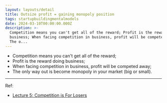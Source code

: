 ```yaml
---
layout: layouts/detail
title: Outsize profit = gaining monopoly position
tags: startupbuildingmentalmodels
date: 2024-03-10T00:00:00.000Z
description: >-
  Competition means you can't get all of the reward; Profit is the reward doing
  business; When facing competition in business, profit will be competed away;
  The o...
---
```

* Competition means you can't get all of the reward; 
* Profit is the reward doing business; 
* When facing competition in business, profit will be competed away; 
* The only way out is become monopoly in your market (big or small). 

---

Ref: 
* <a href="https://startupclass.samaltman.com/courses/lec05/" target="_blank">Lecture 5: Competition is For Losers</a>
